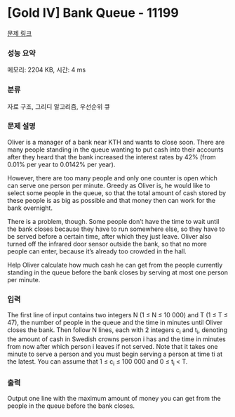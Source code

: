 # [Gold IV] Bank Queue - 11199 

[문제 링크](https://www.acmicpc.net/problem/11199) 

### 성능 요약

메모리: 2204 KB, 시간: 4 ms

### 분류

자료 구조, 그리디 알고리즘, 우선순위 큐

### 문제 설명

<p>Oliver is a manager of a bank near KTH and wants to close soon. There are many people standing in the queue wanting to put cash into their accounts after they heard that the bank increased the interest rates by 42% (from 0.01% per year to 0.0142% per year).</p>

<p>However, there are too many people and only one counter is open which can serve one person per minute. Greedy as Oliver is, he would like to select some people in the queue, so that the total amount of cash stored by these people is as big as possible and that money then can work for the bank overnight.</p>

<p>There is a problem, though. Some people don’t have the time to wait until the bank closes because they have to run somewhere else, so they have to be served before a certain time, after which they just leave. Oliver also turned off the infrared door sensor outside the bank, so that no more people can enter, because it’s already too crowded in the hall.</p>

<p>Help Oliver calculate how much cash he can get from the people currently standing in the queue before the bank closes by serving at most one person per minute.</p>

### 입력 

 <p>The first line of input contains two integers N (1 ≤ N ≤ 10 000) and T (1 ≤ T ≤ 47), the number of people in the queue and the time in minutes until Oliver closes the bank. Then follow N lines, each with 2 integers c<sub>i</sub> and t<sub>i</sub>, denoting the amount of cash in Swedish crowns person i has and the time in minutes from now after which person i leaves if not served. Note that it takes one minute to serve a person and you must begin serving a person at time ti at the latest. You can assume that 1 ≤ c<sub>i</sub> ≤ 100 000 and 0 ≤ t<sub>i</sub> < T.</p>

### 출력 

 <p>Output one line with the maximum amount of money you can get from the people in the queue before the bank closes.</p>

